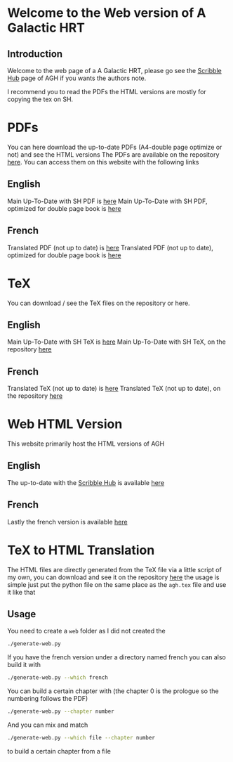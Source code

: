 # Welcome to the Web version of A Galactic HRT
## Introduction
Welcome to the web page of a A Galactic HRT, please go see the [Scribble Hub](https://www.scribblehub.com/series/444395/a-galactic-hrt/) page of AGH if you wants the authors note. 

I recommend you to read the PDFs the HTML versions are mostly for copying the tex on SH.

# PDFs
You can here download the up-to-date PDFs (A4-double page optimize or not) and see the HTML versions
The PDFs are available on the repository [here](https://github.com/coco33920/agh-public/pdfs/).
You can access them on this website with the following links

## English
Main Up-To-Date with SH PDF is [here](https://coco33920.github.io/agh-public/pdfs/agh.pdf)
Main Up-To-Date with SH PDF, optimized for double page book is [here](https://coco33920.github.io/agh-public/pdfs/agh-a4.pdf)

## French
Translated PDF (not up to date) is [here](https://coco33920.github.io/agh-public/pdfs/agh.pdf)
Translated PDF (not up to date), optimized for double page book is [here](https://coco33920.github.io/agh-public/pdfs/agh-a4.pdf)

# TeX
You can download / see the TeX files on the repository or here.

## English
Main Up-To-Date with SH TeX is [here](https://coco33920.github.io/agh-public/pdfs/agh.tex)
Main Up-To-Date with SH TeX, on the repository [here](https://github.com/coco33920/agh-public/pdfs/agh.tex)

## French
Translated TeX (not up to date) is [here](https://coco33920.github.io/agh-public/pdfs/agh-french.tex)
Translated TeX (not up to date), on the repository [here](https://github.com/coco33920/agh-public/pdfs/agh-french.tex)

# Web HTML Version 
This website primarily host the HTML versions of AGH

## English
The up-to-date with the [Scribble Hub](https://www.scribblehub.com/series/444395/a-galactic-hrt/) 
is available [here](https://coco33920.github.io/agh-public/web/index.html)

## French
Lastly the french version is available [here](https://coco33920.github.io/agh-public/web/agh-french.html)

# TeX to HTML Translation
The HTML files are directly generated from the TeX file via a little script of my own, you can download and see it on the 
repository [here](https://github.com/coco33920/agh-public/generate-web.py) the usage is simple just 
put the python file on the same place as the `agh.tex` file and use it like that 

## Usage
You need to create a `web` folder as I did not created the
```bash
./generate-web.py 
```

If you have the french version under a directory named french you can also build it with 
```bash
./generate-web.py --which french
```

You can build a certain chapter with (the chapter 0 is the prologue so the numbering follows the PDF)
```bash
./generate-web.py --chapter number
```

And you can mix and match
```bash
./generate-web.py --which file --chapter number
```
to build a certain chapter from a file

